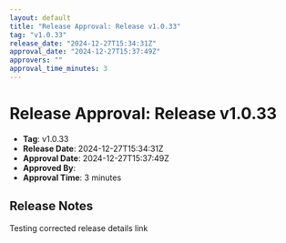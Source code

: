 ```yaml
---
layout: default
title: "Release Approval: Release v1.0.33"
tag: "v1.0.33"
release_date: "2024-12-27T15:34:31Z"
approval_date: "2024-12-27T15:37:49Z"
approvers: ""
approval_time_minutes: 3
---
```


# Release Approval: Release v1.0.33

- **Tag**: v1.0.33
- **Release Date**: 2024-12-27T15:34:31Z
- **Approval Date**: 2024-12-27T15:37:49Z
- **Approved By**: 
- **Approval Time**: 3 minutes

## Release Notes
Testing corrected release details link